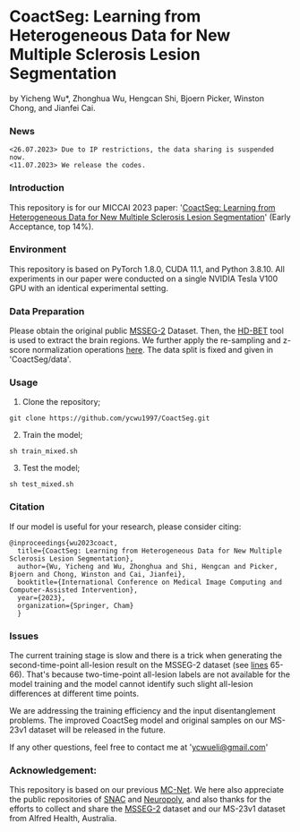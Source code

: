 # CoactSeg: Learning from Heterogeneous Data for New Multiple Sclerosis Lesion Segmentation
by Yicheng Wu*, Zhonghua Wu, Hengcan Shi, Bjoern Picker, Winston Chong, and Jianfei Cai.

### News
```
<26.07.2023> Due to IP restrictions, the data sharing is suspended now.
<11.07.2023> We release the codes.
```

### Introduction
This repository is for our MICCAI 2023 paper: '[CoactSeg: Learning from Heterogeneous Data for New Multiple Sclerosis Lesion Segmentation](https://arxiv.org/pdf/2307.04513.pdf)' (Early Acceptance, top 14%).

### Environment
This repository is based on PyTorch 1.8.0, CUDA 11.1, and Python 3.8.10. All experiments in our paper were conducted on a single NVIDIA Tesla V100 GPU with an identical experimental setting. 

### Data Preparation
Please obtain the original public [MSSEG-2](https://portal.fli-iam.irisa.fr/msseg-2/data/) Dataset. Then, the [HD-BET](https://github.com/MIC-DKFZ/HD-BET) tool is used to extract the brain regions. We further apply the re-sampling and z-score normalization operations [here](https://github.com/ycwu1997/CoactSeg/blob/main/data/MSSEG2/h5/pre_processing.py). The data split is fixed and given in 'CoactSeg/data'.

### Usage
1. Clone the repository;
```
git clone https://github.com/ycwu1997/CoactSeg.git
```
2. Train the model;
```
sh train_mixed.sh
```
3. Test the model;
```
sh test_mixed.sh
```

### Citation
If our model is useful for your research, please consider citing:
```
@inproceedings{wu2023coact,
  title={CoactSeg: Learning from Heterogeneous Data for New Multiple Sclerosis Lesion Segmentation},
  author={Wu, Yicheng and Wu, Zhonghua and Shi, Hengcan and Picker, Bjoern and Chong, Winston and Cai, Jianfei},
  booktitle={International Conference on Medical Image Computing and Computer-Assisted Intervention},
  year={2023},
  organization={Springer, Cham}
  }
```

### Issues
The current training stage is slow and there is a trick when generating the second-time-point all-lesion result on the MSSEG-2 dataset (see [lines](https://github.com/ycwu1997/CoactSeg/blob/main/code/utils/test_patch.py) 65-66). That's because two-time-point all-lesion labels are not available for the model training and the model cannot identify such slight all-lesion differences at different time points.

We are addressing the training efficiency and the input disentanglement problems. The improved CoactSeg model and original samples on our MS-23v1 dataset will be released in the future.

If any other questions, feel free to contact me at 'ycwueli@gmail.com'

### Acknowledgement:
This repository is based on our previous [MC-Net](https://github.com/ycwu1997/MC-Net). We here also appreciate the public repositories of [SNAC](https://github.com/marianocabezas/msseg2) and [Neuropoly](https://github.com/ivadomed/ms-challenge-2021), and also thanks for the efforts to collect and share the [MSSEG-2](https://portal.fli-iam.irisa.fr/msseg-2/) dataset and our MS-23v1 dataset from Alfred Health, Australia.

